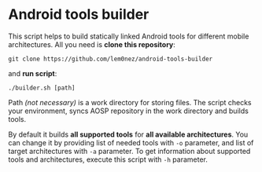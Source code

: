 # Android tools builder
This script helps to build statically linked Android tools for different mobile
architectures. All you need is **clone this repository**:
```
git clone https://github.com/lem0nez/android-tools-builder
```
and **run script**:
```
./builder.sh [path]
```
Path *(not necessary)* is a work directory for storing files. The script checks
your environment, syncs AOSP repository in the work directory and builds tools.

By default it builds **all supported tools** for **all available architectures**.
You can change it by providing list of needed tools with `-o` parameter, and
list of target architectures with `-a` parameter. To get information about
supported tools and architectures, execute this script with `-h` parameter.
